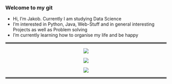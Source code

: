 ### Welcome to my git
- Hi, I’m Jakob. Currently I am studying Data Science
- I’m interested in Python, Java, Web-Stuff and in general interesting Projects as well as Problem solving
- I’m currently learning how to organise my life and be happy


<!---
Joinked from Morinator. Ty
--->
<hr style="border:2px solid gray"> </hr>

<p align="center"> 
  <img src="https://github-readme-stats.vercel.app/api?username=Jakob-L-M&show_icons=true&line_height=27&hide_title=true&theme=synthwave" />
</p>  

<p align="center"> 
  <img src="https://github-readme-stats.vercel.app/api/top-langs/?username=Jakob-L-M&show_icons=true&theme=synthwave" />
</p> 

<p align="center"> <img src="https://komarev.com/ghpvc/?username=Jakob-L-M" /> </p>

<hr style="border:2px solid gray"> </hr>

